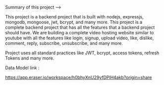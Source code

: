 
Summary of this project -->

This project is a backend project that is built with nodejs, expressjs, mongodb, mongoose, jwt, bcrypt, and many more. This project is a complete backend project that has all the features that a backend project should have. We are building a complete video hosting website similar to youtube with all the features like login, signup, upload video, like, dislike, comment, reply, subscribe, unsubscribe, and many more.

Project uses all standard practices like JWT, bcrypt, access tokens, refresh Tokens and many more. 

Data Model link :

https://app.eraser.io/workspace/h0bhyXnU29yfDPlH4akb?origin=share
